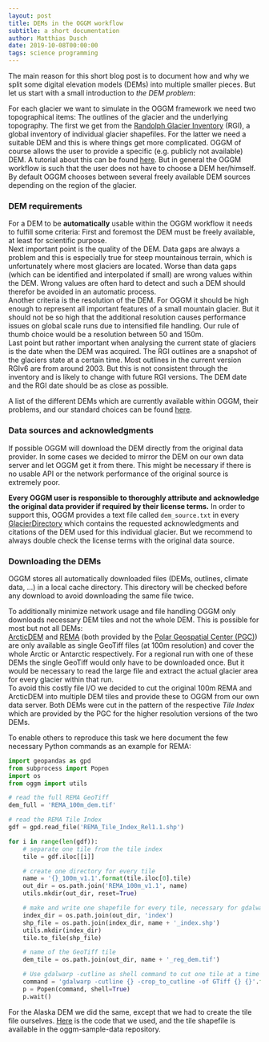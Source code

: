```yaml
---
layout: post
title: DEMs in the OGGM workflow
subtitle: a short documentation
author: Matthias Dusch
date: 2019-10-08T00:00:00
tags: science programming
---
```


The main reason for this short blog post is to document how and why we split
some digital elevation models (DEMs) into multiple smaller pieces.
But let us start with a small introduction to *the DEM problem*:

For each glacier we want to simulate in the OGGM framework we need two
topographical items: The outlines of the glacier and the underlying
topography. The first we get from the
[Randolph Glacier Inventory](https://www.glims.org/RGI/) (RGI), a global
inventory of individual glacier shapefiles. For the latter we need a suitable
DEM and this is where things get more complicated.
OGGM of course allows the user to provide a specific
(e.g. publicly not available) DEM. A tutorial about this can be found
[here](http://edu.oggm.org/en/latest/oggm_tuto.html).
But in general the OGGM workflow is such that the user does not have to choose
a DEM her/himself. By default OGGM chooses between several freely available
DEM sources depending on the region of the glacier.

### DEM requirements

For a DEM to be **automatically** usable within the OGGM workflow it needs to
fulfill some criteria: First and foremost the DEM must be freely available, at
least for scientific purpose.  
Next important point is the quality of the DEM.
Data gaps are always a problem and this is especially true for steep
mountainous terrain, which is unfortunately where most glaciers are located. Worse than data
gaps (which can be identified and interpolated if small)
are wrong values within the DEM. Wrong values are often hard to detect and
such a DEM should therefor be avoided in an automatic process.  
Another criteria
is the resolution of the DEM. For OGGM it should be high enough to represent
all important features of a small mountain glacier. But it should not be so
high that the additional resolution causes performance issues on global scale
runs due to intensified file handling. Our rule of thumb choice would be a
resolution between 50 and 150m.  
Last point but rather important when analysing the current state of glaciers is
the date when the DEM was acquired. The RGI outlines are a snapshot of the
glaciers state at a certain time. Most outlines in the current version RGIv6
are from around 2003. But this is not consistent through the inventory and is
likely to change with future RGI versions. The DEM date and the RGI date should
be as close as possible.

A list of the different DEMs which are currently available within OGGM, their
problems, and our standard choices can be found
[here](https://rgitools.readthedocs.io/en/latest/dems.html).


### Data sources and acknowledgments

If possible OGGM will download the DEM directly from the
original data provider. In some cases we decided to mirror the DEM on our own
data server and let OGGM get it from there. This might be necessary if there is
no usable API or the network performance of the original source is extremely
poor.

**Every OGGM user is responsible to thoroughly attribute and acknowledge the
original data provider if required by their license terms.**
In order to support this,
OGGM provides a text file called `dem_source.txt` in every
[GlacierDirectory](https://oggm.readthedocs.io/en/latest/api.html#glacier-directories)
which contains the requested acknowledgments and citations of the DEM used for
this individual glacier. But we recommend to always double check the license
terms with the original data source.


### Downloading the DEMs

OGGM stores all automatically downloaded files
(DEMs, outlines, climate data, ...) in a local cache directory.
This directory will be checked before any download to avoid downloading the
same file twice.

To additionally minimize network usage and file handling OGGM only downloads
necessary DEM tiles and not the whole DEM.
This is possible for most but not all DEMs:  
[ArcticDEM](https://www.pgc.umn.edu/data/arcticdem/) and
[REMA](https://www.pgc.umn.edu/data/rema/)
(both provided by the
[Polar Geospatial Center (PGC)](https://www.pgc.umn.edu/data/))
are only available as single GeoTiff files (at 100m resolution)
and cover the whole Arctic or Antarctic respectively.
For a regional run with one of these DEMs the single GeoTiff would only have to
be downloaded once. But it would be necessary to read the large file and
extract the actual glacier area for every glacier within that run.  
To avoid this costly file I/O we decided to cut the original 100m REMA and
ArcticDEM into multiple DEM tiles and provide these to OGGM from our own data
server. Both DEMs were cut in the pattern of the respective *Tile Index*
which are provided by the PGC for the higher resolution versions of the two
DEMs.

To enable others to reproduce this task we here document the few necessary
Python commands as an example for REMA:
```python
import geopandas as gpd
from subprocess import Popen
import os
from oggm import utils

# read the full REMA GeoTiff
dem_full = 'REMA_100m_dem.tif'

# read the REMA Tile Index
gdf = gpd.read_file('REMA_Tile_Index_Rel1.1.shp')

for i in range(len(gdf)):
    # separate one tile from the tile index
    tile = gdf.iloc[[i]]

    # create one directory for every tile
    name = '{}_100m_v1.1'.format(tile.iloc[0].tile)
    out_dir = os.path.join('REMA_100m_v1.1', name)
    utils.mkdir(out_dir, reset=True)

    # make and write one shapefile for every tile, necessary for gdalwarp  
    index_dir = os.path.join(out_dir, 'index')
    shp_file = os.path.join(index_dir, name + '_index.shp')
    utils.mkdir(index_dir)
    tile.to_file(shp_file)

    # name of the GeoTiff tile  
    dem_tile = os.path.join(out_dir, name + '_reg_dem.tif')

    # Use gdalwarp -cutline as shell command to cut one tile at a time
    command = 'gdalwarp -cutline {} -crop_to_cutline -of GTiff {} {}'.format(shp_file, dem_full, dem_tile)
    p = Popen(command, shell=True)
    p.wait()
```

For the Alaska DEM we did the same, except that we had to create the
tile file ourselves. [Here](https://gist.github.com/fmaussion/c817026404a9b1ecbec94249deeabba9)
is the code that we used, and the tile shapefile is available in the
oggm-sample-data repository.
